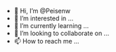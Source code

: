 - 👋 Hi, I’m @Peisenw
- 👀 I’m interested in ...
- 🌱 I’m currently learning ...
- 💞️ I’m looking to collaborate on ...
- 📫 How to reach me ...

<!---
Peisenw/Peisenw is a ✨ special ✨ repository because its `README.md` (this file) appears on your GitHub profile.
You can click the Preview link to take a look at your changes.
--->

